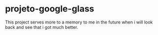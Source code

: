 # projeto-google-glass
This project serves more to a memory to me in the future when i will look back and see that i got much better.
